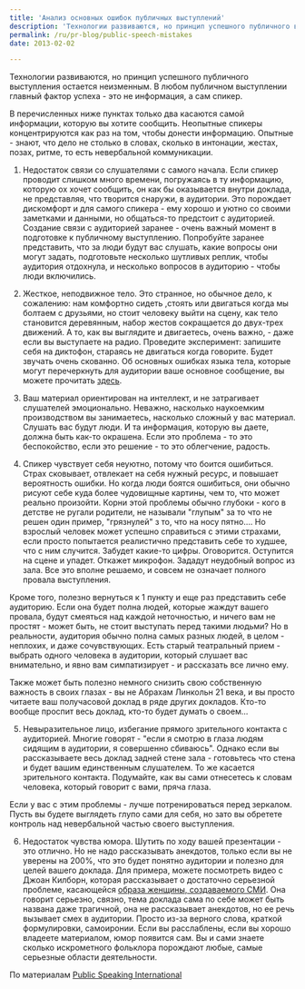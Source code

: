 ```yaml
---
title: 'Анализ основных ошибок публичных выступлений'
description: 'Технологии развиваются, но принцип успешного публичного выступления остается неизменным. В любом публичном выступлении главный фактор успеха - это не информация, а сам спикер.'
permalink: /ru/pr-blog/public-speech-mistakes
date: 2013-02-02

---
```


Технологии развиваются, но принцип успешного публичного выступления остается неизменным. В любом публичном выступлении главный фактор успеха - это не информация, а сам спикер.

В перечисленных ниже пунктах только два касаются самой информации, которую вы хотите сообщить. Неопытные спикеры концентрируются как раз на том, чтобы донести информацию. Опытные - знают, что дело не столько в словах, сколько в интонации, жестах, позах, ритме, то есть невербальной коммуникации.

1. Недостаток связи со слушателями с самого начала. Если спикер проводит слишком много времени, погружаясь в ту информацию, которую ох хочет сообщить, он как бы оказывается внутри доклада, не представляя, что творится снаружи, в аудитории. Это порождает дискомфорт и для самого спикера - ему хорошо и уютно со своими заметками и данными, но общаться-то предстоит с аудиторией. Создание связи с аудиторией заранее - очень важный момент в подготовке к публичному выступлению.  Попробуйте заранее представить, что за люди будут вас слушать, какие вопросы они могут задать, подготовьте несколько шутливых реплик, чтобы аудитория отдохнула, и несколько вопросов в аудиторию - чтобы люди включились.

2. Жесткое, неподвижное тело. Это странное, но обычное дело, к сожалению: нам комфортно сидеть ,стоять или двигаться когда мы болтаем с друзьями, но стоит человеку выйти на сцену, как тело становится деревянным, набор жестов сокращается до двух-трех движений. А то, как вы выглядите и двигаетесь, очень важно, - даже если вы выступаете на радио. Проведите эксперимент: запишите себя на диктофон, стараясь не двигаться когда говорите. Будет звучать очень скованно. Об основных ошибках языка тела, которые могут перечеркнуть для аудитории ваше основное сообщение, вы можете прочитать <a href="https://www.publicspeakinginternational.com/blog/bid/146939/Body-Language-Mistakes-5-Ways-to-Destroy-Your-Own-Message">здесь</a>.

3. Ваш материал ориентирован на интеллект, и не затрагивает слушателей эмоционально. Неважно, насколько наукоемким производством вы занимаетесь, насколько сложный у вас материал. Слушать вас будут люди. И та информация, которую вы даете, должна быть как-то окрашена. Если это проблема - то это беспокойство, если это решение - то это облегчение, радость.

4. Спикер чувствует себя неуютно, потому что боится ошибиться. Страх сковывает, отвлекает на себя нужный ресурс, и повышает вероятность ошибки. Но когда люди боятся ошибиться, они обычно рисуют себе куда более чудовищные картины, чем то, что может реально произойти. Корни этой проблемы обычно глубоки - кого в детстве не ругали родители, не называли "глупым" за то что не решен один пример, "грязнулей" з то, что на носу пятно.... Но взрослый человек может успешно справиться с этими страхами, если просто попытается реалистично представить себе то худшее, что с ним случится. Забудет какие-то цифры. Оговорится. Оступится на сцене и упадет. Откажет микрофон. Зададут неудобный вопрос из зала.  Все это вполне решаемо, и совсем не означает полного провала выступления.

Кроме того, полезно вернуться к 1 пункту и еще раз представить себе аудиторию. Если она будет полна людей, которые жаждут вашего провала, будут смеяться над каждой неточностью, и ничего вам не простят - может быть, не стоит выступать перед такими людьми? Но в реальности, аудитория обычно полна самых разных людей, в целом - неплохих, и даже сочувствующих. Есть старый театральный прием - выбрать одного человека в аудитории, который слушает вас внимательно, и явно вам симпатизирует - и рассказать все лично ему.

Также может быть полезно немного снизить свою собственную важность в своих глазах - вы не Абрахам Линкольн 21 века, и вы просто читаете ваш получасовой доклад в ряде других докладов. Кто-то вообще проспит весь доклад, кто-то будет думать о своем...

5. Невыразительное лицо, избегание прямого зрительного контакта с аудиторией. Многие говорят - "если я смотрю в глаза людям сидящим в аудитории, я совершенно сбиваюсь". Однако если вы рассказываете весь доклад задней стене зала - готовьтесь что стена и будет вашим единственным слушателем. То же касается зрительного контакта. Подумайте, как вы сами отнесетесь к словам человека, который говорит с вами, пряча глаза.

Если у вас с этим проблемы - лучше потренироваться перед зеркалом. Пусть вы будете выглядеть глупо сами для себя, но зато вы обретете контроль над невербальной частью своего выступления.

6. Недостаток чувства юмора. Шутить по ходу вашей презентации - это отлично. Но не надо рассказывать анекдотов, только если вы не уверены на 200%, что это будет понятно аудитории и полезно для целей вашего доклада. Для примера, можете посмотреть видео с Джоан Килборн, которая рассказывает о достаточно серьезной проблеме, касающейся <a href="https://www.youtube.com/watch?v=_rvnO3r0smY">образа женщины, создаваемого СМИ</a>. Она говорит серьезно, связно, тема доклада сама по себе может быть названа даже трагичной, она не рассказывает анекдотов, но ее речь вызывает смех в аудитории. Просто из-за верного слова, краткой формулировки, самоиронии. Если вы расслаблены, если вы хорошо владеете материалом, юмор появится сам. Вы и сами знаете сколько искрометного фольклора порождают любые, самые серьезные области деятельности.

По материалам <a href="https://www.publicspeakinginternational.com/blog/bid/155719/The-10-Biggest-Public-Speaking-Errors-and-How-to-Avoid-Them">Public Speaking International</a>

